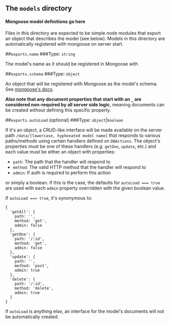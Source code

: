## The `models` directory

#### Mongoose model definitions go here

Files in this directory are expected to be simple node modules that export an object that describes the model (see
below). Models in this directory are automatically registered with mongoose on server start.

##`exports.name`
###Type: `string`

The model's name as it should be registered in Mongoose with

##`exports.schema`
###Type: `object`

An object that will be registered with Mongoose as the model's schema. See
[mongoose's docs](http://mongoosejs.com/docs/models.html).

**Also note that any document properties that start with an `_` are considered non-required by all server side logic**,
meaning documents can be created without defining this specific property.

##`exports.autoLoad` (optional)
###Type: `object`|`boolean`

If it's an object, a CRUD-like interface will be made available on the server path `/data/[lowercase, hyphenated model name]`
that responds to various paths/methods using certain handlers defined on `DBActions`. The object's properties must be one
of these handlers (e.g. `getOne`, `update`, etc.) and each value must be either an object with properties:

 - `path`: The path that the handler will respond to
 - `method`: The valid HTTP method that the handler will respond to
 - `admin`: If auth is required to perform this action

or simply a boolean. If this is the case, the defaults for `autoLoad === true` are used with each `admin` property overridden
with the given boolean value.

If `autoLoad === true`, it's synonymous to:

    {
      'getAll': {
        path: '',
        method: 'get',
        admin: false
      },
      'getOne': {
        path: '/:id',
        method: 'get',
        admin: false
      },
      'update': {
        path: '',
        method: 'post',
        admin: true
      },
      'delete': {
        path: '/:id',
        method: 'delete',
        admin: true
      }
    }

If `autoLoad` is anything else, an interface for the model's documents will not be automatically created.